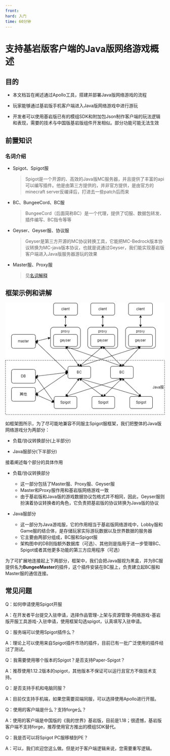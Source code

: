 ```yaml
---
front: 
hard: 入门
time: 60分钟
---
```


# 支持基岩版客户端的Java版网络游戏概述

## 目的

- 本文档旨在阐述通过Apollo工具，搭建并部署Java版网络游戏的流程

- 玩家能够通过基岩版手机客户端进入Java版网络游戏中进行游玩

- 开发者可以使用基岩版已有的模组SDK和附加包Json制作客户端的玩法逻辑和表现，需要的技术与中国版基岩版组件开发相似。部分功能可能无法生效

## 前置知识

### 名词介绍
- Spigot、Spigot服
  
	> Spigot是一个开源的、高效的Java版MC服务器，并且提供了丰富的api可以编写插件。他是由第三方提供的，并非官方提供，是由官方的minecraft server反编译后，打进去一些patch后而来

- BC、BungeeCord、BC服
  
	> BungeeCord（后面简称BC）是一个代理，提供了切服、数据包转发、插件编写、BC指令等等

- Geyser、Geyser服、协议服
  
	> Geyser是第三方开源的MC协议转换工具，它能把MC-Bedrock版本协议转换为MC-java版本协议，也就是说通过Geyser，我们能实现基岩版客户端进入Java版服务器游玩的效果

- Master服、Proxy服

	> 见[名词解释](../课程2：Apollo基础知识/第2节：Apollo框架.md)

## 框架示例和讲解

![框架图](./res/frame.png)

如框架图所示，为了尽可能地兼容不同服主Spigot服框架，我们把整体的Java版网络游戏分为两部分：

- 负载/协议转换部分(上半部分)

- Java服部分(下半部分)

接着阐述每个部分的具体作用

- 负载/协议转换部分
    - 这一部分包括了Master服、Proxy服、Geyser服
    - Master和Proxy服作用和基岩版网络游戏一致
    - 由于基岩版和Java版的游戏数据协议包格式并不相同，因此，Geyser服则扮演着协议转换者的角色，它负责把基岩版的协议转换为Java版的协议

- Java服部分
    - 这一部分为Java游戏服，它的作用相当于基岩版网络游戏中，Lobby服和Game服的结合体，是存储玩家实际游玩数据以及世界数据的服务器
    - 它主要由两部分组成，BC服和Spigot服
    - 架构图中的DB则指额外数据库（可选）、其他则是指用于进一步管理BC、Spigot或者其他更多功能的第三方应用程序（可选）

为了可扩展地连接起上下两部分，框架中，我们会把Java服视为黑盒，并为BC服提供名为**BungeeMaster**的插件，这个插件安装在BC服上，负责建立起BC服和Master服的通信连接。

## 常见问题

Q：如何申请使用Spigot开服

A：在开发者平台提交入驻申请，选择作品管理-上架与资源管理-网络游戏-基岩版开服工具游戏-入驻申请，使用框架勾选spigot，认真填写入驻申请。

Q：服务端可以使用Spigot插件么？

A：理论上可以使用来自Spigot插件市场的插件，目前已有一批广泛使用的插件经过了测试。

Q：我需要使用哪个版本的Spigot？是否支持Paper-Spigot？

A：推荐使用1.12.2版本的spigot，其他版本不保证可以运行且官方不做技术支持。

Q：是否支持手机和电脑同服？

A：目前仅支持手机端，如果您需要双端同服，可以选择使用Apollo进行开服。

Q：使用的客户端是什么？支持forge么？

A：使用的客户端是中国版的《我的世界》基岩版，目前是1.18；很遗憾，基岩版客户端不支持forge，推荐使用官方推出的模组SDK替代。

Q：我是否可以将Spigot PC服移植到PE？

A：可以，我们欢迎您这么做。但是对于客户端逻辑来说，您需要重写逻辑。